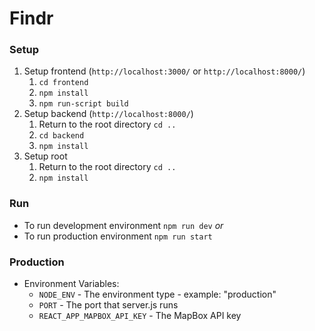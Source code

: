 # Findr

### Setup
1. Setup frontend (`http://localhost:3000/` or `http://localhost:8000/`)
	1. `cd frontend`
	2. `npm install`
	3. `npm run-script build`
2. Setup backend (`http://localhost:8000/`)
	1. Return to the root directory `cd ..`
	2. `cd backend`
	3. `npm install`
3. Setup root
	1. Return to the root directory `cd ..`
	2. `npm install`

### Run
- To run development environment  `npm run dev`
*or*
- To run production environment `npm run start`

### Production
- Environment Variables:
	- `NODE_ENV` - The environment type
			- example: "production" 
	- `PORT` - The port that server.js runs
	- `REACT_APP_MAPBOX_API_KEY` - The MapBox API key
